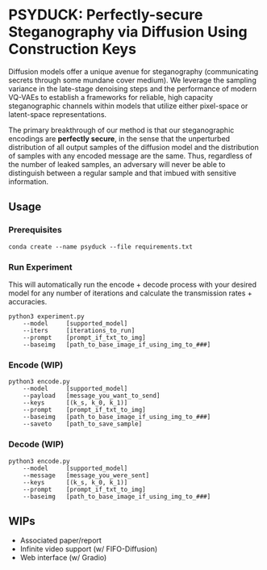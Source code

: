 # PSYDUCK: Perfectly-secure Steganography via Diffusion Using Construction Keys

Diffusion models offer a unique avenue for steganography (communicating secrets through some mundane cover medium).
We leverage the sampling variance in the late-stage denoising steps and the performance of modern VQ-VAEs to establish a frameworks for reliable, high capacity steganographic channels within models that utilize either pixel-space or latent-space representations.

The primary breakthrough of our method is that our steganographic encodings are **perfectly secure**, in the sense that the unperturbed distribution of all output samples of the diffusion model and the distribution of samples with any encoded message are the same.
Thus, regardless of the number of leaked samples, an adversary will never be able to distinguish between a regular sample and that imbued with sensitive information.

## Usage

### Prerequisites

```
conda create --name psyduck --file requirements.txt
```

### Run Experiment
This will automatically run the encode + decode process with your desired model for any number of iterations and calculate the transmission rates + accuracies. 
```
python3 experiment.py
    --model     [supported_model] 
    --iters     [iterations_to_run]
    --prompt    [prompt_if_txt_to_img]
    --baseimg   [path_to_base_image_if_using_img_to_###]
```

### Encode (WIP)
```
python3 encode.py 
    --model     [supported_model] 
    --payload   [message_you_want_to_send]
    --keys      [(k_s, k_0, k_1)]
    --prompt    [prompt_if_txt_to_img]
    --baseimg   [path_to_base_image_if_using_img_to_###]
    --saveto    [path_to_save_sample]
```

### Decode (WIP)
```
python3 encode.py 
    --model     [supported_model] 
    --message   [message_you_were_sent]
    --keys      [(k_s, k_0, k_1)]
    --prompt    [prompt_if_txt_to_img]
    --baseimg   [path_to_base_image_if_using_img_to_###]

```

## WIPs
- Associated paper/report
- Infinite video support (w/ FIFO-Diffusion)
- Web interface (w/ Gradio)